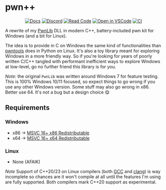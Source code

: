 <p align="center">
  <h1> pwn++ </h1>
</p>

<p align="center">
  <a href="https://hugsy.github.io/pwn--"><img alt="Docs" src="https://img.shields.io/badge/Docs-gh--pages-darkgreen"></a>
  <a href="https://discord.gg/5HmwPxy3HP"><img alt="Discord" src="https://img.shields.io/badge/Discord-BlahCats-yellow"></a>
  <a href="https://github.dev/hugsy/pwn--"><img alt="Read Code" src="https://img.shields.io/badge/Code-Read%20pwn++-brightgreen?logo=visualstudiocode"></a>
  <a href="https://open.vscode.dev/hugsy/pwn--"><img alt="Open in VSCode" src="https://img.shields.io/static/v1?logo=visualstudiocode&label=&message=Open%20in%20VSCode&labelColor=2c2c32&color=007acc&logoColor=007acc"></a>
  <a href="https://github.com/hugsy/pwn--/actions?query=workflow%3A%22CI+Build+for+MSVC%22"><img alt="CI" src="https://github.com/hugsy/pwn--/workflows/CI%20Build%20for%20MSVC/badge.svg"></a>
  
</p>

A rewrite of my [PwnLib](https://github.com/hugsy/pwnlib) DLL in modern C++, battery-included pwn kit for Windows (and a bit for Linux).

The idea is to provide in C on Windows the same kind of functionalities than [pwntools](https://github.com/Gallopsled/pwntools) does in Python on Linux.
It's also a toy library meant for exploring Windows in a more friendly way. So if you're looking for years of poorly written C/C++ tangled with performant
inefficient ways to explore Windows at low-level, go no further friend this library is for you.

_Note_: the original `PwnLib` was written around Windows 7 for feature testing. This is 100% Windows 10/11 focused, so expect things to go wrong if you use any other Windows version. Some stuff may also go wrong in x86. Better use 64. It's not a bug but a design choice 😋


## Requirements

### Windows

 - x86 → [MSVC 16+ x86 Redistributable](https://aka.ms/vs/16/release/vc_redist.x86.exe)
 - x64 → [MSVC 16+ x64 Redistributable](https://aka.ms/vs/16/release/vc_redist.x64.exe)


### Linux

  - None (AFAIK)

_Note_ Support of C++20/23 on Linux compilers (both [GCC](https://gcc.gnu.org/projects/cxx-status.html) and [clang](https://clang.llvm.org/cxx_status.html)) is way incomplete so chances are it won't compile at all until the features I'm using are fully supported. Both compilers mark C++20 support as experimental.


